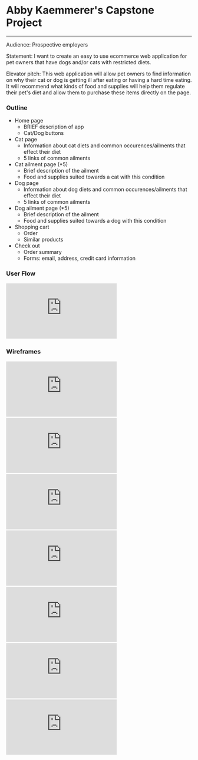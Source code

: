 # Abby Kaemmerer's Capstone Project
----------------------------------

Audience: Prospective employers

Statement: I want to create an easy to use ecommerce web application for pet owners that have dogs and/or cats with restricted diets. 

Elevator pitch: This web application will allow pet owners to find information on why their cat or dog is getting ill after eating or having a hard time eating. It will recommend what kinds of food and supplies will help them regulate their pet's diet and allow them to purchase these items directly on the page.

### Outline
* Home page
    * BRIEF description of app
    * Cat/Dog buttons
* Cat page
    * Information about cat diets and common occurences/ailments that effect their diet
    * 5 links of common ailments
* Cat ailment page (*5)
    * Brief description of the ailment
    * Food and supplies suited towards a cat with this condition
* Dog page
    * Information about dog diets and common occurences/ailments that effect their diet
    * 5 links of common ailments
* Dog ailment page (*5)
    * Brief description of the ailment
    * Food and supplies suited towards a dog with this condition
* Shopping cart
    * Order
    * Similar products
* Check out
    * Order summary
    * Forms: email, address, credit card information

### User Flow
![User Flow](https://github.com/abbykaemmerer/capstone/blob/master/docs/UserFlow.capstone.pdf)
### Wireframes
![Home Page](https://github.com/abbykaemmerer/capstone/blob/master/docs/Title.capstone.pdf)
![Cat Page](https://github.com/abbykaemmerer/capstone/blob/master/docs/CatPage.capstone.pdf)
![Cat Ail](https://github.com/abbykaemmerer/capstone/blob/master/docs/CatAil.capstone.pdf)
![Dog Page](https://github.com/abbykaemmerer/capstone/blob/master/docs/DogPage.capstone.pdf)
![Dog Ail](https://github.com/abbykaemmerer/capstone/blob/master/docs/DogAil.capstone.pdf)
![Cart](https://github.com/abbykaemmerer/capstone/blob/master/docs/Cart.capstone.pdf)
![Check Out](https://github.com/abbykaemmerer/capstone/blob/master/docs/CheckOut.capstone.pdf)

